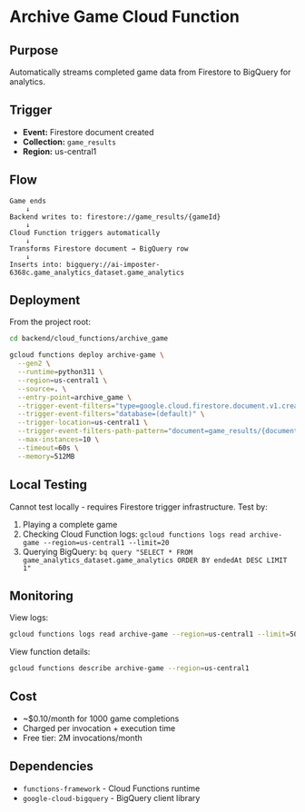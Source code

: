 # Archive Game Cloud Function

## Purpose

Automatically streams completed game data from Firestore to BigQuery for analytics.

## Trigger

- **Event:** Firestore document created
- **Collection:** `game_results`
- **Region:** us-central1

## Flow

```
Game ends
    ↓
Backend writes to: firestore://game_results/{gameId}
    ↓
Cloud Function triggers automatically
    ↓
Transforms Firestore document → BigQuery row
    ↓
Inserts into: bigquery://ai-imposter-6368c.game_analytics_dataset.game_analytics
```

## Deployment

From the project root:

```bash
cd backend/cloud_functions/archive_game

gcloud functions deploy archive-game \
  --gen2 \
  --runtime=python311 \
  --region=us-central1 \
  --source=. \
  --entry-point=archive_game \
  --trigger-event-filters="type=google.cloud.firestore.document.v1.created" \
  --trigger-event-filters="database=(default)" \
  --trigger-location=us-central1 \
  --trigger-event-filters-path-pattern="document=game_results/{documentId}" \
  --max-instances=10 \
  --timeout=60s \
  --memory=512MB
```

## Local Testing

Cannot test locally - requires Firestore trigger infrastructure. Test by:

1. Playing a complete game
2. Checking Cloud Function logs: `gcloud functions logs read archive-game --region=us-central1 --limit=20`
3. Querying BigQuery: `bq query "SELECT * FROM game_analytics_dataset.game_analytics ORDER BY endedAt DESC LIMIT 1"`

## Monitoring

View logs:
```bash
gcloud functions logs read archive-game --region=us-central1 --limit=50
```

View function details:
```bash
gcloud functions describe archive-game --region=us-central1
```

## Cost

- ~$0.10/month for 1000 game completions
- Charged per invocation + execution time
- Free tier: 2M invocations/month

## Dependencies

- `functions-framework` - Cloud Functions runtime
- `google-cloud-bigquery` - BigQuery client library
